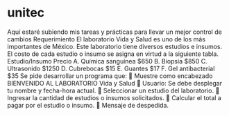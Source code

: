 # unitec
Aquí estaré subiendo mis tareas y prácticas para llevar un mejor control de cambios
Requerimiento
El laboratorio Vida y Salud es uno de los más importantes de México. Este
laboratorio tiene diversos estudios e insumos. El costo de cada estudio o insumo
se asigna en virtud a la siguiente tabla.
Estudio/Insumo Precio
A. Química sanguínea $650
B. Biopsia $850
C. Ultrasonido $1250
D. Cubrebocas $15
E. Guantes $17
F. Gel antibacterial $35
Se pide desarrollar un programa que:
 Muestre como encabezado BIENVENIDO AL LABORATORIO Vida y
Salud
 Usuario: Se debe desplegar tu nombre y fecha-hora actual.
 Seleccionar un estudio del laboratorio.
 Ingresar la cantidad de estudios o insumos solicitados.
 Calcular el total a pagar por el estudio o insumo.
 Mensaje de despedida.
